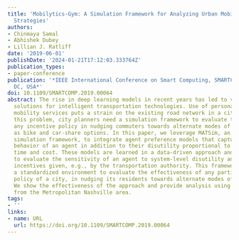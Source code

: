 ```yaml
---
title: 'Mobilytics-Gym: A Simulation Framework for Analyzing Urban Mobility Decision
  Strategies'
authors:
- Chinmaya Samal
- Abhishek Dubey
- Lillian J. Ratliff
date: '2019-06-01'
publishDate: '2024-01-21T17:12:03.333764Z'
publication_types:
- paper-conference
publication: '*IEEE International Conference on Smart Computing, SMARTCOMP 2019, Washington,
  DC, USA*'
doi: 10.1109/SMARTCOMP.2019.00064
abstract: The rise in deep learning models in recent years has led to various innovative
  solutions for intelligent transportation technologies. Use of personal and on-demand
  mobility services puts a strain on the existing road network in a city. To mitigate
  this problem, city planners need a simulation framework to evaluate the effect of
  any incentive policy in nudging commuters towards alternate modes of travel, such
  as bike and car-share options. In this paper, we leverage MATSim, an agent-based
  simulation framework, to integrate agent preference models that capture the altruistic
  behavior of an agent in addition to their disutility proportional to the travel
  time and cost. These models are learned in a data-driven approach and can be used
  to evaluate the sensitivity of an agent to system-level disutility and monetary
  incentives given, e.g., by the transportation authority. This framework provides
  a standardized environment to evaluate the effectiveness of any particular incentive
  policy of a city, in nudging its residents towards alternate modes of transportation.
  We show the effectiveness of the approach and provide analysis using a case study
  from the Metropolitan Nashville area.
tags:
- ''
links:
- name: URL
  url: https://doi.org/10.1109/SMARTCOMP.2019.00064
---
```

